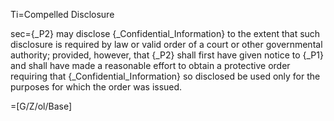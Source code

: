 Ti=Compelled Disclosure

sec={_P2} may disclose {_Confidential_Information} to the extent that such disclosure is required by law or valid order of a court or other governmental authority; provided, however, that {_P2} shall first have given notice to {_P1} and shall have made a reasonable effort to obtain a protective order requiring that {_Confidential_Information} so disclosed be used only for the purposes for which the order was issued.

=[G/Z/ol/Base]
